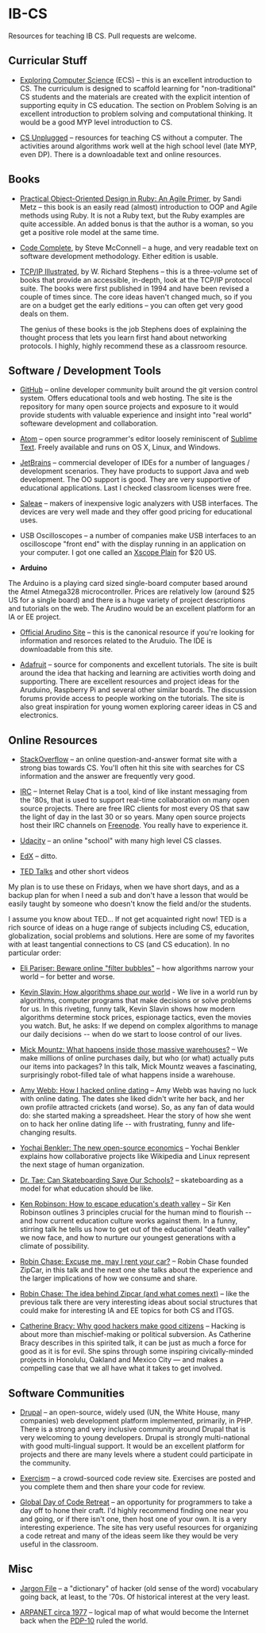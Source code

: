 IB-CS
=====

Resources for teaching IB CS. Pull requests are welcome.

## Curricular Stuff

* [Exploring Computer Science](http://exploringcs.org) (ECS) – this is an excellent introduction to CS. The curriculum is designed to scaffold learning for "non-traditional" CS students and the materials are created with the explicit intention of supporting equity in CS education. The section on Problem Solving is an excellent introduction to problem solving and computational thinking. It would be a good MYP level introduction to CS.

* [CS Unplugged](http://csunplugged.com) – resources for teaching CS without a computer. The activities around algorithms work well at the high school level (late MYP, even DP). There is a downloadable text and online resources.

## Books

* [Practical Object-Oriented Design in Ruby:
An Agile Primer](http://poodr.com), by Sandi Metz – this book is an easily read (almost) introduction to OOP and Agile methods using Ruby. It is not a Ruby text, but the Ruby examples are quite accessible. An added bonus is that the author is a woman, so you get a positive role model at the same time.

* [Code Complete](http://en.wikipedia.org/wiki/Code_Complete), by Steve McConnell – a huge, and very readable text on software development methodology. Either edition is usable.

* [TCP/IP Illustrated](http://en.wikipedia.org/wiki/TCP/IP_Illustrated), by W. Richard Stephens – this is a three-volume set of books that provide an accessible, in-depth, look at the TCP/IP protocol suite. The books were first published in 1994 and have been revised a couple of times since. The core ideas haven't changed much, so if you are on a budget get the early editions – you can often get very good deals on them.

  The genius of these books is the job Stephens does of explaining the thought process that lets you learn first hand about networking protocols. I highly, highly recommend these as a classroom resource.

## Software / Development Tools

* [GitHub](https://github.com) – online developer community built around the git version control system. Offers educational tools and web hosting. The site is the repository for many open source projects and exposure to it would provide students with valuable experience and insight into "real world" softeware development and collaboration.

* [Atom](http://atom.io) – open source programmer's editor loosely reminiscent of [Sublime Text](http://www.sublimetext.com). Freely available and runs on OS X, Linux, and Windows.

* [JetBrains](https://www.jetbrains.com) – commercial developer of IDEs for a number of languages / development scenarios. They have products to support Java and web development. The OO support is good. They are very supportive of educational applications. Last I checked classroom licenses were free.

* [Saleae](https://www.saleae.com) – makers of inexpensive logic analyzers with USB interfaces. The devices are very well made and they offer good pricing for educational uses.

* USB Oscilloscopes – a number of companies make USB interfaces to an oscilloscope "front end" with the display running in an application on your computer. I got one called an [Xscope Plain](http://www.gabotronics.com/oscilloscopes/xprotolab-plain.htm) for $20 US.

* **Arduino**

 The Arduino is a playing card sized single-board computer based around the Atmel Atmega328 microcontroller. Prices are relatively low (around $25 US for a single board) and there is a huge variety of project descriptions and tutorials on the web. The Arudino would be an excellent platform for an IA or EE project.

 * [Official Arudino Site](arduino.cc) – this is the canonical resource if you're looking for information and resorces related to the Aruduio. The IDE is downloadable from this site.

 * [Adafruit](http://adafruit.com) – source for components and excellent tutorials. The site is built around the idea that hacking and learning are activities worth doing and supporting. There are excellent resources and project ideas for the Aruduino, Raspberry Pi and several other similar boards. The discussion forums provide access to people working on the tutorials. The site is also great inspiration for young women exploring career ideas in CS and electronics.

## Online Resources

* [StackOverflow]() – an online question-and-answer format site with a strong bias towards CS. You'll often hit this site with searches for CS information and the answer are frequently very good.

* [IRC](http://en.wikipedia.org/wiki/Internet_Relay_Chat) – Internet Relay Chat is a tool, kind of like instant messaging from the '80s, that is used to support real-time collaboration on many open source projects. There are free IRC clients for most every OS that saw the light of day in the last 30 or so years. Many open source projects host their IRC channels on [Freenode](https://freenode.net/). You really have to experience it.

* [Udacity]() – an online "school" with many high level CS classes.

* [EdX]() – ditto.

* [TED Talks](http://ted.com) and other short videos
 
 My plan is to use these on Fridays, when we have short days, and as a backup plan for when I need a sub and don't have a lesson that would be easily taught by someone who doesn't know the field and/or the students.
 
 I assume you know about TED… If not get acquainted right now! TED is a rich source of ideas on a huge range of subjects including CS, education, globalization, social problems and solutions. Here are some of my favorites with at least tangential connections to CS (and CS education). In no particular order:

 * [Eli Pariser: Beware online "filter bubbles"](http://www.ted.com/talks/eli_pariser_beware_online_filter_bubbles) – how algorithms narrow your world – for better and worse.
 * [Kevin Slavin: How algorithms shape our world](http://www.ted.com/talks/kevin_slavin_how_algorithms_shape_our_world) - We live in a world run by algorithms, computer programs that make decisions or solve problems for us. In this riveting, funny talk, Kevin Slavin shows how modern algorithms determine stock prices, espionage tactics, even the movies you watch. But, he asks: If we depend on complex algorithms to manage our daily decisions -- when do we start to loose control of our lives.
 * [Mick Mountz: What happens inside those massive warehouses?](http://www.ted.com/talks/mick_mountz_the_hidden_world_of_box_packing) – We make millions of online purchases daily, but who (or what) actually puts our items into packages? In this talk, Mick Mountz weaves a fascinating, surprisingly robot-filled tale of what happens inside a warehouse.
 * [Amy Webb: How I hacked online dating](http://www.ted.com/talks/amy_webb_how_i_hacked_online_dating) –  Amy Webb was having no luck with online dating. The dates she liked didn't write her back, and her own profile attracted crickets (and worse). So, as any fan of data would do: she started making a spreadsheet. Hear the story of how she went on to hack her online dating life -- with frustrating, funny and life-changing results.
 * [Yochai Benkler: The new open-source economics](http://www.ted.com/talks/yochai_benkler_on_the_new_open_source_economics) – Yochai Benkler explains how collaborative projects like Wikipedia and Linux represent the next stage of human organization.

 * [Dr. Tae: Can Skateboarding Save Our Schools?](https://www.youtube.com/watch?v=lHfo17ikSpY) – skateboarding as a model for what education should be like.
 * [Ken Robinson: How to escape education's death valley](http://www.ted.com/talks/ken_robinson_how_to_escape_education_s_death_valley) – Sir Ken Robinson outlines 3 principles crucial for the human mind to flourish -- and how current education culture works against them. In a funny, stirring talk he tells us how to get out of the educational "death valley" we now face, and how to nurture our youngest generations with a climate of possibility. 
 * [Robin Chase: Excuse me, may I rent your car?](http://www.ted.com/talks/robin_chase_excuse_me_may_i_rent_your_car) – Robin Chase founded ZipCar, in this talk and the next one she talks about the experience and the larger implications of how we consume and share. 
 * [Robin Chase: The idea behind Zipcar (and what comes next)](http://www.ted.com/talks/robin_chase_on_zipcar_and_her_next_big_idea) – like the previous talk there are very interesting ideas about social structures that could make for interesting IA and EE topics for both CS and ITGS.
 * [Catherine Bracy: Why good hackers make good citizens](http://www.ted.com/talks/catherine_bracy_why_good_hackers_make_good_citizens) – Hacking is about more than mischief-making or political subversion. As Catherine Bracy describes in this spirited talk, it can be just as much a force for good as it is for evil. She spins through some inspiring civically-minded projects in Honolulu, Oakland and Mexico City — and makes a compelling case that we all have what it takes to get involved.

## Software Communities

* [Drupal](http://drupal.org) – an open-source, widely used (UN, the White House, many companies) web development platform implemented, primarily, in PHP. There is a strong and very inclusive community around Drupal that is very welcoming to young developers. Drupal is strongly multi-national with good multi-lingual support. It would be an excellent platform for projects and there are many levels where a student could participate in the community.

* [Exercism](http://exercism.io) – a crowd-sourced code review site. Exercises are posted and you complete them and then share your code for review.

* [Global Day of Code Retreat](http://globalday.coderetreat.org/) – an opportunity for programmers to take a day off to hone their craft. I'd highly recommend finding one near you and going, or if there isn't one, then host one of your own. It is a very interesting experience. The site has very useful resources for organizing a code retreat and many of the ideas seem like they would be very useful in the classroom.

## Misc

* [Jargon File](http://www.catb.org/~esr/jargon/) – a "dictionary" of hacker (old sense of the word) vocabulary going back, at least, to the '70s. Of historical interest at the very least.

* [ARPANET circa 1977](http://upload.wikimedia.org/wikipedia/commons/b/bf/Arpanet_logical_map%2C_march_1977.png) – logical map of what would become the Internet back when the [PDP-10](http://en.wikipedia.org/wiki/PDP-10) ruled the world.
